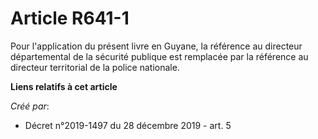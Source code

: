 # Article R641-1

Pour l'application du présent livre en Guyane, la référence au directeur départemental de la sécurité publique est remplacée
par la référence au directeur territorial de la police nationale.

**Liens relatifs à cet article**

_Créé par_:

  - Décret n°2019-1497 du 28 décembre 2019 - art. 5
